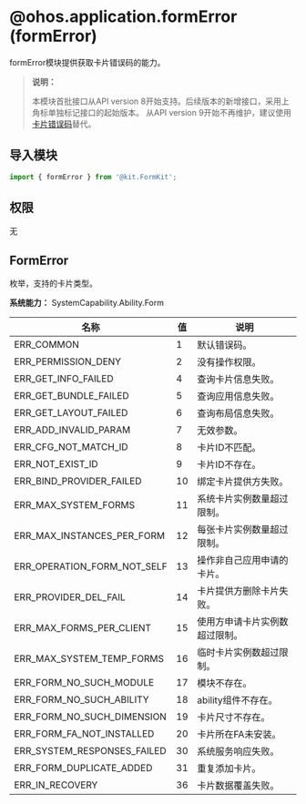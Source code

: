 # @ohos.application.formError (formError)
<!--Kit: Form Kit-->
<!--Subsystem: Ability-->
<!--Owner: @cx983299475-->
<!--SE: @xueyulong-->
<!--TSE: @chenmingze-->

formError模块提供获取卡片错误码的能力。

> **说明：**
>
> 本模块首批接口从API version 8开始支持。后续版本的新增接口，采用上角标单独标记接口的起始版本。
> 从API version 9开始不再维护，建议使用[卡片错误码](errorcode-form.md)替代。

## 导入模块

```ts
import { formError } from '@kit.FormKit';
```

## 权限

无

## FormError

枚举，支持的卡片类型。

**系统能力：** SystemCapability.Ability.Form

| 名称        | 值   | 说明         |
| ----------- | ---- | ------------ |
| ERR_COMMON       | 1    | 默认错误码。   |
| ERR_PERMISSION_DENY       | 2    | 没有操作权限。   |
| ERR_GET_INFO_FAILED      | 4    | 查询卡片信息失败。   |
| ERR_GET_BUNDLE_FAILED    | 5    | 查询应用信息失败。   |
| ERR_GET_LAYOUT_FAILED    | 6    | 查询布局信息失败。   |
| ERR_ADD_INVALID_PARAM     | 7    | 无效参数。   |
| ERR_CFG_NOT_MATCH_ID     | 8    | 卡片ID不匹配。  |
| ERR_NOT_EXIST_ID       | 9    | 卡片ID不存在。   |
| ERR_BIND_PROVIDER_FAILED       | 10    | 绑定卡片提供方失败。   |
| ERR_MAX_SYSTEM_FORMS      | 11    | 系统卡片实例数量超过限制。   |
| ERR_MAX_INSTANCES_PER_FORM     | 12    | 每张卡片实例数量超过限制。   |
| ERR_OPERATION_FORM_NOT_SELF     | 13    | 操作非自己应用申请的卡片。   |
| ERR_PROVIDER_DEL_FAIL       | 14    | 卡片提供方删除卡片失败。   |
| ERR_MAX_FORMS_PER_CLIENT       | 15    | 使用方申请卡片实例数超过限制。   |
| ERR_MAX_SYSTEM_TEMP_FORMS       | 16    | 临时卡片实例数超过限制。   |
| ERR_FORM_NO_SUCH_MODULE       | 17    | 模块不存在。   |
| ERR_FORM_NO_SUCH_ABILITY       | 18    | ability组件不存在。   |
| ERR_FORM_NO_SUCH_DIMENSION      | 19    | 卡片尺寸不存在。   |
| ERR_FORM_FA_NOT_INSTALLED      | 20    | 卡片所在FA未安装。   |
| ERR_SYSTEM_RESPONSES_FAILED        | 30    | 系统服务响应失败。   |
| ERR_FORM_DUPLICATE_ADDED        | 31    | 重复添加卡片。   |
| ERR_IN_RECOVERY    | 36    | 卡片数据覆盖失败。   |
